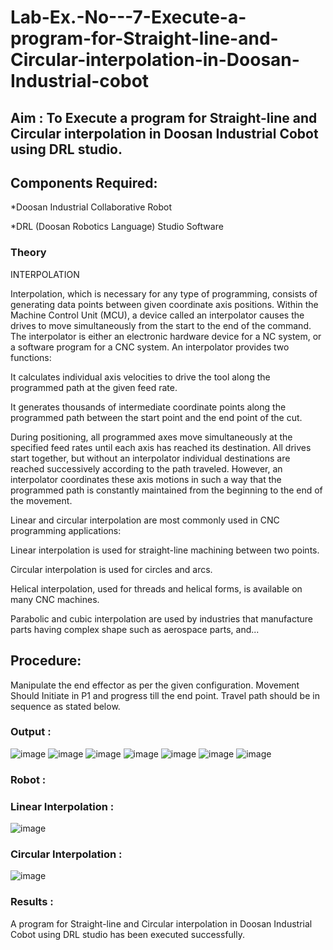 # Lab-Ex.-No---7-Execute-a-program-for-Straight-line-and-Circular-interpolation-in-Doosan-Industrial-cobot
## Aim : To Execute a program for Straight-line and Circular interpolation in Doosan Industrial Cobot using DRL studio.

## Components Required:

*Doosan Industrial Collaborative Robot

*DRL (Doosan Robotics Language) Studio Software

### Theory 
INTERPOLATION

Interpolation, which is necessary for any type of programming, consists of generating data points between given coordinate axis positions. Within the Machine Control Unit (MCU), a device called an interpolator causes the drives to move simultaneously from the start to the end of the command. The interpolator is either an electronic hardware device for a NC system, or a software program for a CNC system. An interpolator provides two functions:

It calculates individual axis velocities to drive the tool along the programmed path at the given feed rate.

It generates thousands of intermediate coordinate points along the programmed path between the start point and the end point of the cut.

During positioning, all programmed axes move simultaneously at the specified feed rates until each axis has reached its destination. All drives start together, but without an interpolator individual destinations are reached successively according to the path traveled. However, an interpolator coordinates these axis motions in such a way that the programmed path is constantly maintained from the beginning to the end of the movement.

Linear and circular interpolation are most commonly used in CNC programming applications:

Linear interpolation is used for straight-line machining between two points.

Circular interpolation is used for circles and arcs.

Helical interpolation, used for threads and helical forms, is available on many CNC machines.

Parabolic and cubic interpolation are used by industries that manufacture parts having complex shape such as aerospace parts, and...

## Procedure:

Manipulate the end effector as per the given configuration. Movement Should Initiate in P1 and progress till the end point. Travel path should be in sequence as stated below.
### Output : 
![image](https://user-images.githubusercontent.com/94836154/176933485-88e0ff83-c912-4080-b62e-56e0743812f9.png)
![image](https://user-images.githubusercontent.com/94836154/176933520-d1838cee-a33d-4d71-a46b-d36b79045c9b.png)
![image](https://user-images.githubusercontent.com/94836154/176933570-346f25c8-fa6a-4fea-ac0e-fe5a87faa1b7.png)
![image](https://user-images.githubusercontent.com/94836154/176933600-9c24a138-2d99-4d75-a841-824a1343b721.png)
![image](https://user-images.githubusercontent.com/94836154/176933623-a8c15b6f-76a7-4078-bc9a-2a413c434413.png)
![image](https://user-images.githubusercontent.com/94836154/176933640-df3e96e5-fdbf-4ae0-9ec9-e47141f0094a.png)
![image](https://user-images.githubusercontent.com/94836154/176933786-21d05b5e-e60a-49dd-8f93-31272c0bd62b.png)
### Robot : 

### Linear Interpolation :

![image](https://user-images.githubusercontent.com/94836154/176934064-ceb5e871-07bf-4da6-8997-f9a03971844b.png)

### Circular Interpolation :

![image](https://user-images.githubusercontent.com/94836154/176934135-46cbbaa2-3e2e-4957-822e-332cd38dd9e9.png)

### Results :
A program for Straight-line and Circular interpolation in Doosan Industrial Cobot using DRL studio has been executed successfully.



 
